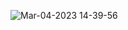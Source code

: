 ![Mar-04-2023 14-39-56](https://user-images.githubusercontent.com/93479191/222909867-15a5adbd-940e-42ca-bc2f-bead5dd700a9.gif)
